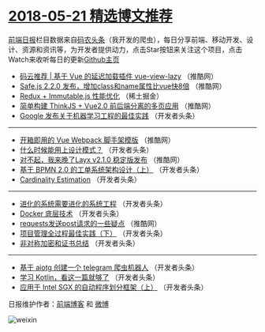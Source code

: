 # [2018-05-21 精选博文推荐](http://hao.caibaojian.com/date/2018/05/21)

[前端日报](http://caibaojian.com/c/news)栏目数据来自[码农头条](http://hao.caibaojian.com/)（我开发的爬虫），每日分享前端、移动开发、设计、资源和资讯等，为开发者提供动力，点击Star按钮来关注这个项目，点击Watch来收听每日的更新[Github主页](https://github.com/kujian/frontendDaily)
* [码云推荐 | 基于 Vue 的延迟加载插件 vue-view-lazy](http://hao.caibaojian.com/74999.html) （推酷网）
* [Safe.js 2.2.0 发布，增加class和name属性比vue快8倍](http://hao.caibaojian.com/74998.html) （推酷网）
* [Redux + Immutable.js 性能优化](http://hao.caibaojian.com/74970.html) （稀土掘金）
* [简单构建 ThinkJS + Vue2.0 前后端分离的多页应用](http://hao.caibaojian.com/74995.html) （推酷网）
* [Google 发布关于机器学习工程的最佳实践](http://hao.caibaojian.com/74975.html) （开发者头条）

***
* [开箱即用的 Vue Webpack 脚手架模版](http://hao.caibaojian.com/74994.html) （推酷网）
* [什么时候能用上设计模式？](http://hao.caibaojian.com/74973.html) （开发者头条）
* [对不起，我来晚了Layx v2.1.0 稳定版发布](http://hao.caibaojian.com/74997.html) （推酷网）
* [基于 BPMN 2.0 的工单系统架构设计（上）](http://hao.caibaojian.com/74976.html) （开发者头条）
* [Cardinality Estimation](http://hao.caibaojian.com/74980.html) （开发者头条）

***
* [进化的系统需要进化的系统工程](http://hao.caibaojian.com/74981.html) （开发者头条）
* [Docker 底层技术](http://hao.caibaojian.com/74971.html) （开发者头条）
* [requests发送post请求的一些疑点](http://hao.caibaojian.com/74996.html) （推酷网）
* [项目管理全过程最佳实践（下）](http://hao.caibaojian.com/74974.html) （开发者头条）
* [非对称加密和证书总结](http://hao.caibaojian.com/74972.html) （开发者头条）

***
* [基于 aiotg 创建一个 telegram 爬虫机器人](http://hao.caibaojian.com/74977.html) （开发者头条）
* [学习 Kotlin，看这一篇就够了](http://hao.caibaojian.com/74978.html) （开发者头条）
* [应用于 Intel SGX 的自动程序划分框架（上）](http://hao.caibaojian.com/74979.html) （开发者头条）

日报维护作者：[前端博客](http://caibaojian.com/) 和 [微博](http://caibaojian.com/go/weibo)

![weixin](https://user-images.githubusercontent.com/3055447/38468989-651132ac-3b80-11e8-8e6b-15122322a9d7.png)